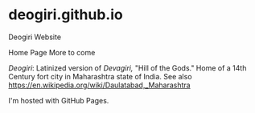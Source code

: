 # deogiri.github.io
Deogiri Website

Home Page
More to come

<i>Deogiri</i>: Latinized version of <i>Devagiri,</i> "Hill of the Gods." Home of a 14th Century fort city in Maharashtra state of India.
See also https://en.wikipedia.org/wiki/Daulatabad,_Maharashtra

I'm hosted with GitHub Pages.
